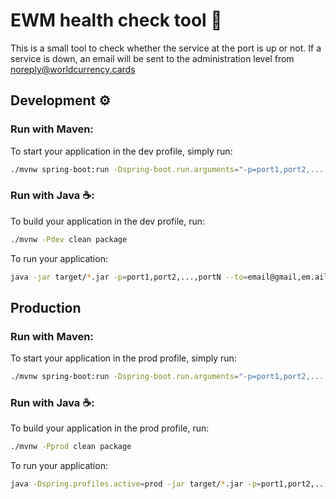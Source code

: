 # EWM health check tool :toolbox:
This is a small tool to check whether the service at the port is up or not. If a service is down, an email will be sent
to the administration level from [noreply@worldcurrency.cards](mailto:noreply@worldcurrency.cards)

## Development :gear:
### Run with Maven:
To start your application in the dev profile, simply run:
```bash
./mvnw spring-boot:run -Dspring-boot.run.arguments="-p=port1,port2,...,portN --to=email@gmail,em.ail@gmail,..."
```
### Run with Java :coffee::
To build your application in the dev profile, run:
```bash
./mvnw -Pdev clean package
```
To run your application:
```bash
java -jar target/*.jar -p=port1,port2,...,portN --to=email@gmail,em.ail@gmail,...
```
## Production
### Run with Maven:
To start your application in the prod profile, simply run:
```bash
./mvnw spring-boot:run -Dspring-boot.run.arguments="-p=port1,port2,...,portN --to=email@gmail,em.ail@gmail,..." -Dspring-boot.run.jvmArguments="-Dspring.profiles.active=prod"
```
### Run with Java :coffee::
To build your application in the prod profile, run:
```bash
./mvnw -Pprod clean package
```
To run your application:
```bash
java -Dspring.profiles.active=prod -jar target/*.jar -p=port1,port2,...,portN --to=email@gmail,em.ail@gmail,...
```
